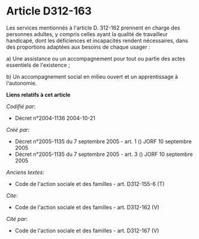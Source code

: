 # Article D312-163

Les services mentionnés à l'article D. 312-162 prennent en charge des personnes adultes, y compris celles ayant la qualité de
travailleur handicapé, dont les déficiences et incapacités rendent nécessaires, dans des proportions adaptées aux besoins de
chaque usager :

a) Une assistance ou un accompagnement pour tout ou partie des actes essentiels de l'existence ;

b) Un accompagnement social en milieu ouvert et un apprentissage à l'autonomie.

**Liens relatifs à cet article**

_Codifié par_:

  - Décret n°2004-1136 2004-10-21

_Créé par_:

  - Décret n°2005-1135 du 7 septembre 2005 - art. 1 () JORF 10 septembre 2005
  - Décret n°2005-1135 du 7 septembre 2005 - art. 3 () JORF 10 septembre 2005

_Anciens textes_:

  - Code de l'action sociale et des familles - art. D312-155-6 (T)

_Cite_:

  - Code de l'action sociale et des familles - art. D312-162 (V)

_Cité par_:

  - Code de l'action sociale et des familles - art. D312-167 (V)
